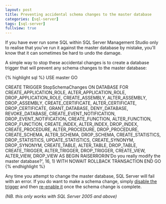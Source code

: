 ```yaml
---
layout: post
title: Preventing accidental schema changes to the master database
categories: [sql-server]
tags: [sql-server]
fullview: true
---
```


If you have ever run some SQL within SQL Server Management Studio only to realise that you've run it against the master database by mistake, you'll know that it can sometimes be hard to undo the damage.

A simple way to stop these accidental changes is to create a database trigger that will prevent any schema changes to the master database:

{% highlight sql %}
USE master
GO

CREATE TRIGGER StopSchemaChanges ON DATABASE FOR 
CREATE_APPLICATION_ROLE, ALTER_APPLICATION_ROLE, DROP_APPLICATION_ROLE,
CREATE_ASSEMBLY, ALTER_ASSEMBLY, DROP_ASSEMBLY,
CREATE_CERTIFICATE, ALTER_CERTIFICATE, DROP_CERTIFICATE,
GRANT_DATABASE, DENY_DATABASE, REVOKE_DATABASE,
CREATE_EVENT_NOTIFICATION, DROP_EVENT_NOTIFICATION,
CREATE_FUNCTION, ALTER_FUNCTION, DROP_FUNCTION,
CREATE_INDEX, ALTER_INDEX, DROP_INDEX,
CREATE_PROCEDURE, ALTER_PROCEDURE, DROP_PROCEDURE,
CREATE_SCHEMA, ALTER_SCHEMA, DROP_SCHEMA,
CREATE_STATISTICS, DROP_STATISTICS, UPDATE_STATISTICS,
CREATE_SYNONYM, DROP_SYNONYM,
CREATE_TABLE, ALTER_TABLE, DROP_TABLE,
CREATE_TRIGGER, ALTER_TRIGGER, DROP_TRIGGER,
CREATE_VIEW, ALTER_VIEW, DROP_VIEW
AS 
BEGIN
    RAISERROR(N'Do you really modify the master database?', 16, 1) WITH NOWAIT
    ROLLBACK TRANSACTION
END
GO
{% endhighlight %}

Any time you attempt to change the master database, SQL Server will fail with an error. If you do want to make a schema change, simply [disable the trigger](http://msdn.microsoft.com/en-us/library/ms189748.aspx) and then [re-enable it](http://msdn.microsoft.com/en-us/library/ms182706.aspx) once the schema change is complete.

*(NB. this only works with SQL Server 2005 and above)*
